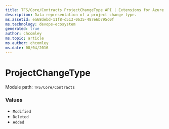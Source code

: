 ```yaml
---
title: TFS/Core/Contracts ProjectChangeType API | Extensions for Azure DevOps Services
description: Data representation of a project change type.
ms.assetid: ea68debd-11f8-d513-0635-487e6b795c0f
ms.technology: devops-ecosystem
generated: true
author: chcomley
ms.topic: article
ms.author: chcomley
ms.date: 08/04/2016
---
```


# ProjectChangeType

Module path: `TFS/Core/Contracts`

### Values

* `Modified` 
* `Deleted` 
* `Added` 
